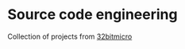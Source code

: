 Source code engineering
=======================

Collection of projects from [32bitmicro](http://32bitmicro.com/) 